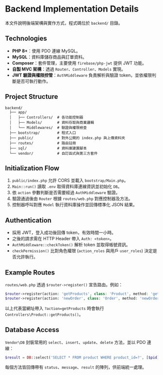 # Backend Implementation Details

本文件說明後端架構與實作方式，程式碼位於 `backend/` 目錄。

## Technologies

- **PHP 8+**：使用 PDO 連線 MySQL。
- **MySQL**：資料庫儲存商品與訂單資料。
- **Composer**：套件管理，主要使用 `firebase/php-jwt` 提供 JWT 功能。
- **自製 MVC 架構**：透過 `Router`、`Controller`、`Models` 實現。
- **JWT 驗證與權限控管**：`AuthMiddleware` 負責解析與驗證 token，並依權限判斷是否可執行動作。

## Project Structure

```
backend/
  ├── app/
  │   ├── Controllers/  # 各功能控制器
  │   ├── Models/       # 資料存取與商業邏輯
  │   └── Middlewares/  # 驗證與權限檢查
  ├── bootstrap/        # 程式入口
  ├── public/           # 對外公開的 index.php 與上傳資料夾
  ├── routes/           # 路由註冊
  ├── sql/              # 資料庫建置腳本
  └── vendor/           # 自訂函式與第三方套件
```

## Initialization Flow

1. `public/index.php` 允許 CORS 並載入 `bootstrap/Main.php`。
2. `Main::run()` 讀取 `.env` 取得資料庫連線資訊並初始化 `DB`。
3. 依 `action` 參數判斷是否需要經過 `AuthMiddleware` 驗證。
4. 驗證通過後由 `Router` 根據 `routes/web.php` 對應控制器及方法。
5. 控制器呼叫對應 `Model` 執行資料庫操作並回傳標準化 JSON 結果。

## Authentication

- 採用 JWT，登入成功後回傳 token，有效時間一小時。
- 之後的請求需在 HTTP Header 帶入 `Auth: <token>`。
- `AuthMiddleware::checkToken()` 解析 token 並取得帳號資訊。
- `checkPermission()` 比對角色權限 (`action_roles` 與用戶 `user_roles`) 決定是否允許執行。

## Example Routes

`routes/web.php` 透過 `$router->register()` 宣告路由。例如：

```php
$router->register(action: 'getProducts', class: 'Product', method: 'getProducts');
$router->register(action: 'newOrder', class: 'Order', method: 'newOrder');
```

以上代表當網址帶入 `?action=getProducts` 時會執行 `Controllers\Product::getProducts()`。

## Database Access

`Vendor\DB` 封裝常用的 `select`、`insert`、`update`、`delete` 方法，並以 PDO 連線：

```php
$result = DB::select('SELECT * FROM product WHERE product_id=?', [$pid]);
```

每個方法皆回傳帶有 `status`、`message`、`result` 的陣列，供前端統一處理。

